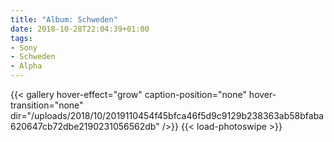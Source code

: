 ```yaml
---
title: "Album: Schweden"
date: 2018-10-28T22:04:39+01:00
tags:
- Sony
- Schweden
- Alpha
---
```


{{< gallery hover-effect="grow" caption-position="none" hover-transition="none" dir="/uploads/2018/10/2019110454f45bfca46f5d9c9129b238363ab58bfaba620647cb72dbe2190231056562db" />}}
{{< load-photoswipe >}}
